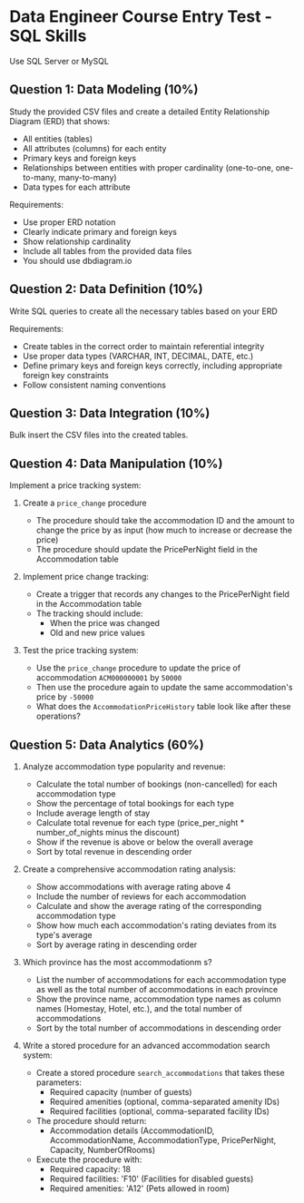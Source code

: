 # Data Engineer Course Entry Test - SQL Skills

Use SQL Server or MySQL

## Question 1: Data Modeling (10%)

Study the provided CSV files and create a detailed Entity Relationship Diagram (ERD) that shows:
- All entities (tables)
- All attributes (columns) for each entity
- Primary keys and foreign keys
- Relationships between entities with proper cardinality (one-to-one, one-to-many, many-to-many)
- Data types for each attribute

Requirements:
- Use proper ERD notation
- Clearly indicate primary and foreign keys
- Show relationship cardinality
- Include all tables from the provided data files
- You should use dbdiagram.io

## Question 2: Data Definition (10%)

Write SQL queries to create all the necessary tables based on your ERD

Requirements:
- Create tables in the correct order to maintain referential integrity
- Use proper data types (VARCHAR, INT, DECIMAL, DATE, etc.)
- Define primary keys and foreign keys correctly, including appropriate foreign key constraints
- Follow consistent naming conventions

## Question 3: Data Integration (10%)

Bulk insert the CSV files into the created tables.

## Question 4: Data Manipulation (10%)

Implement a price tracking system:

1. Create a `price_change` procedure
   - The procedure should take the accommodation ID and the amount to change the price by as input (how much to increase or decrease the price)
   - The procedure should update the PricePerNight field in the Accommodation table
   
2. Implement price change tracking:
   - Create a trigger that records any changes to the PricePerNight field in the Accommodation table
   - The tracking should include:
     * When the price was changed
     * Old and new price values

3. Test the price tracking system:
   - Use the `price_change` procedure to update the price of accommodation `ACM000000001` by `50000`
   - Then use the procedure again to update the same accommodation's price by `-50000`
   - What does the `AccommodationPriceHistory` table look like after these operations?

## Question 5: Data Analytics (60%)

1. Analyze accommodation type popularity and revenue:
   - Calculate the total number of bookings (non-cancelled) for each accommodation type
   - Show the percentage of total bookings for each type
   - Include average length of stay
   - Calculate total revenue for each type (price_per_night * number_of_nights minus the discount)
   - Show if the revenue is above or below the overall average
   - Sort by total revenue in descending order

2. Create a comprehensive accommodation rating analysis:
   - Show accommodations with average rating above 4
   - Include the number of reviews for each accommodation
   - Calculate and show the average rating of the corresponding accommodation type
   - Show how much each accommodation's rating deviates from its type's average
   - Sort by average rating in descending order

3. Which province has the most accommodationm s?
   - List the number of accommodations for each accommodation type as well as the total number of accommodations in each province
   - Show the province name, accommodation type names as column names (Homestay, Hotel, etc.), and the total number of accommodations
   - Sort by the total number of accommodations in descending order

4. Write a stored procedure for an advanced accommodation search system:
   - Create a stored procedure `search_accommodations` that takes these parameters:
     * Required capacity (number of guests)
     * Required amenities (optional, comma-separated amenity IDs)
     * Required facilities (optional, comma-separated facility IDs)
   - The procedure should return:
     * Accommodation details (AccommodationID, AccommodationName, AccommodationType, PricePerNight, Capacity, NumberOfRooms)
   - Execute the procedure with:
     * Required capacity: 18
     * Required facilities: 'F10' (Facilities for disabled guests)
     * Required amenities: 'A12' (Pets allowed in room)
